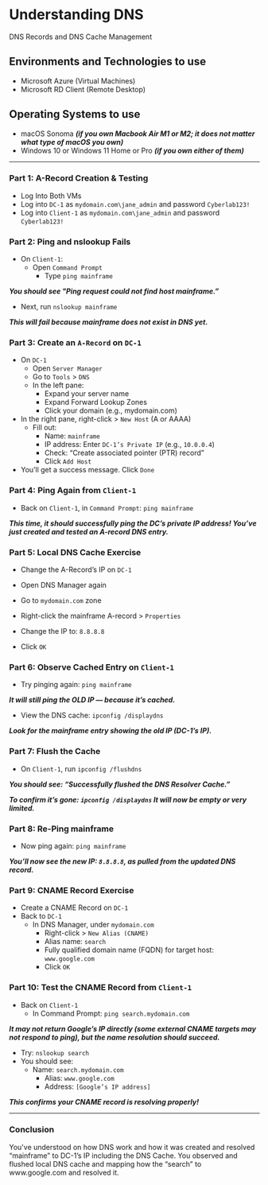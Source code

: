 <h1>Understanding DNS</h1>
<p>DNS Records and DNS Cache Management</p>

<h2>Environments and Technologies to use</h2>

- Microsoft Azure (Virtual Machines)
- Microsoft RD Client (Remote Desktop)

<h2>Operating Systems to use</h2>

- macOS Sonoma ***(if you own Macbook Air M1 or M2; it does not matter what type of macOS you own)***
- Windows 10 or Windows 11 Home or Pro ***(if you own either of them)***

-----

### Part 1: A-Record Creation & Testing

- Log Into Both VMs
 - Log into `DC-1` as `mydomain.com\jane_admin` and password `Cyberlab123!`
- Log into `Client-1` as `mydomain.com\jane_admin` and password `Cyberlab123!`

### Part 2: Ping and nslookup Fails

- On `Client-1`:
  - Open `Command Prompt`
	- Type `ping mainframe`

***You should see "Ping request could not find host mainframe.”***

- Next, run `nslookup mainframe`

***This will fail because mainframe does not exist in DNS yet.***

### Part 3: Create an `A-Record` on `DC-1`

- On `DC-1`
	- Open `Server Manager`
	- Go to `Tools` > `DNS`
	- In the left pane:
	  - Expand your server name
	  - Expand Forward Lookup Zones
	  - Click your domain (e.g., mydomain.com)
- In the right pane, right-click > `New Host` (A or AAAA)
   - Fill out:
	   - Name: `mainframe`
	   - IP address: Enter `DC-1’s Private IP` (e.g., `10.0.0.4`)
	   - Check: “Create associated pointer (PTR) record”
	   - Click `Add Host`
- You’ll get a success message. Click `Done`

### Part 4: Ping Again from `Client-1`

- Back on `Client-1`, in `Command Prompt`: `ping mainframe`

***This time, it should successfully ping the DC’s private IP address! You’ve just created and tested an A-record DNS entry.***

### Part 5: Local DNS Cache Exercise

- Change the A-Record’s IP on `DC-1`

- Open DNS Manager again
- Go to `mydomain.com` zone
- Right-click the mainframe A-record > `Properties`
- Change the IP to: `8.8.8.8`
- Click `OK`

### Part 6: Observe Cached Entry on `Client-1`

- Try pinging again: `ping mainframe`

***It will still ping the OLD IP — because it’s cached.***

- View the DNS cache: `ipconfig /displaydns`

***Look for the mainframe entry showing the old IP (DC-1’s IP).***

### Part 7: Flush the Cache

- On `Client-1`, run `ipconfig /flushdns`

***You should see: “Successfully flushed the DNS Resolver Cache.”***

***To confirm it’s gone: `ipconfig /displaydns` It will now be empty or very limited.***

### Part 8: Re-Ping mainframe

- Now ping again: `ping mainframe`

***You’ll now see the new IP: `8.8.8.8`, as pulled from the updated DNS record.***

### Part 9: CNAME Record Exercise

- Create a CNAME Record on `DC-1`
- Back to `DC-1`
  - In DNS Manager, under `mydomain.com`
	   - Right-click > `New Alias (CNAME)`
	   - Alias name: `search`
	   - Fully qualified domain name (FQDN) for target host: `www.google.com`
	   - Click `OK`

### Part 10: Test the CNAME Record from `Client-1`

- Back on `Client-1`
  - In Command Prompt: `ping search.mydomain.com`

***It may not return Google’s IP directly (some external CNAME targets may not respond to ping), but the name resolution should succeed.***

- Try: `nslookup search`
- You should see:
   - Name: `search.mydomain.com`
	 - Alias: `www.google.com`
	 - Address: `[Google’s IP address]`

***This confirms your CNAME record is resolving properly!***

-----

### Conclusion

<p>You've understood on how DNS work and how it was created and resolved “mainframe” to DC-1’s IP including the DNS Cache. You observed and flushed local DNS cache and mapping how the “search” to www.google.com and resolved it.</p>
